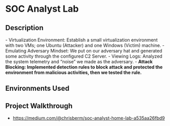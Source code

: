 # SOC Analyst Lab

<h2>Description</h2>
- Virtualization Environment: Establish a small virtualization environment with two VMs; one Ubuntu (Attacker) and one Windows (Victim) machine.</b>
- Emulating Adversary Mindset: We put on our adversary hat and generated some activity through the configured C2 Server.</b>
- Viewing Logs: Analyzed the system telemetry and “noise” we made as the adversary.</b>
- <b>Attack Blocking: Implemented detection rules to block attack and protected the environment from malicious activities, then we tested the rule.</b>
<h2>Environments Used </h2>

<h2>Project Walkthrough</h2>

- https://medium.com/@chrisberm/soc-analyst-home-lab-a535aa26fbd9

</body>
</html>
